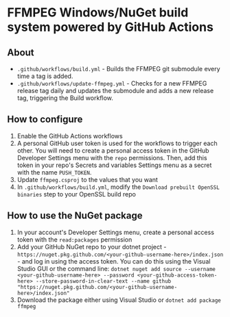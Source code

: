 # FFMPEG Windows/NuGet build system powered by GitHub Actions

## About
- `.github/workflows/build.yml` - Builds the FFMPEG git submodule every time a tag is added.
- `.github/workflows/update-ffmpeg.yml` - Checks for a new FFMPEG release tag daily and updates the submodule and adds a new release tag, triggering the Build workflow.

## How to configure
1. Enable the GitHub Actions workflows
2. A personal GitHub user token is used for the workflows to trigger each other. You will need to create a personal access token in the GitHub Developer Settings menu with the `repo` permissions. Then, add this token in your repo's Secrets and variables Settings menu as a secret with the name `PUSH_TOKEN`.
3. Update `ffmpeg.csproj` to the values that you want
4. In `.github/workflows/build.yml`, modify the `Download prebuilt OpenSSL binaries` step to your OpenSSL build repo

## How to use the NuGet package
1. In your account's Developer Settings menu, create a personal access token with the `read:packages` permission
2. Add your GitHub NuGet repo to your dotnet project - `https://nuget.pkg.github.com/<your-github-username-here>/index.json` - and log in using the access token. You can do this using the Visual Studio GUI or the command line:
`dotnet nuget add source --username <your-github-username-here> --password <your-github-access-token-here> --store-password-in-clear-text --name github "https://nuget.pkg.github.com/<your-github-username-here>/index.json"`
3. Download the package either using Visual Studio or `dotnet add package ffmpeg`
